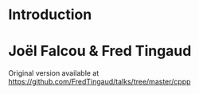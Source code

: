 # Introduction
# Joël Falcou & Fred Tingaud

Original version available at https://github.com/FredTingaud/talks/tree/master/cppp